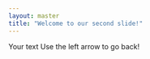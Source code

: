 ```yaml
---
layout: master
title: "Welcome to our second slide!"
---
```

Your text
Use the left arrow to go back!
